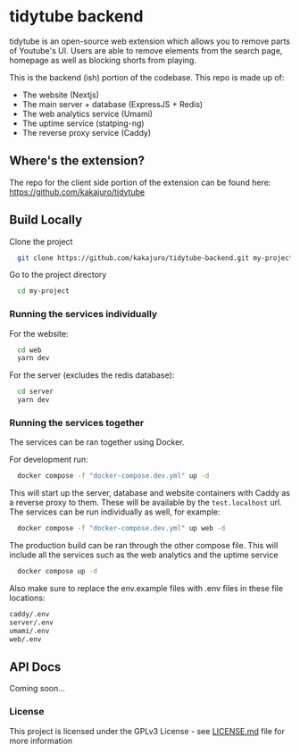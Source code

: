
# tidytube backend 

tidytube is an open-source web extension which allows you to remove parts of Youtube's UI. Users are able to remove elements from the search page, homepage as well as blocking shorts from playing.

This is the backend (ish) portion of the codebase. This repo is made up of:
- The website (Nextjs)
- The main server + database (ExpressJS + Redis)
- The web analytics service (Umami)
- The uptime service (statping-ng)
- The reverse proxy service (Caddy)

## Where's the extension?

The repo for the client side portion of the extension can be found here: https://github.com/kakajuro/tidytube
## Build Locally

Clone the project

```bash
  git clone https://github.com/kakajuro/tidytube-backend.git my-project
```

Go to the project directory

```bash
  cd my-project
```

### Running the services individually

For the website:

```bash
  cd web
  yarn dev
```

For the server (excludes the redis database):

```bash
  cd server
  yarn dev
```

### Running the services together

The services can be ran together using Docker.

For development run:

```bash
  docker compose -f "docker-compose.dev.yml" up -d
```

This will start up the server, database and website containers with Caddy as a reverse proxy to them. These will be available by the ```test.localhost``` url. The services can be run individually as well, for example:

```bash
  docker compose -f "docker-compose.dev.yml" up web -d
```

The production build can be ran through the other compose file. This will include all the services such as the web analytics and the uptime service 

```bash
  docker compose up -d
```


Also make sure to replace the env.example files with .env files in these file locations:

```bash
caddy/.env
server/.env
umami/.env
web/.env

```
## API Docs
Coming soon...
### License

This project is licensed under the GPLv3 License - see [LICENSE.md](LICENSE) file for more information